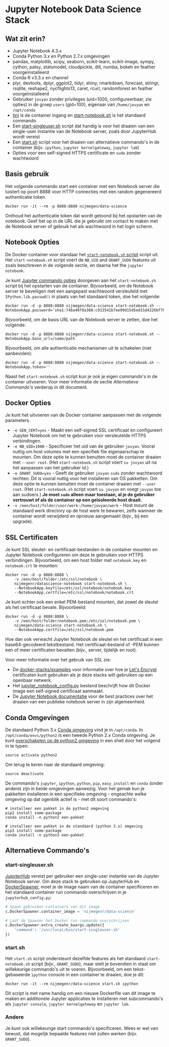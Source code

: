 # Jupyter Notebook Data Science Stack

## Wat zit erin?

* Jupyter Notebook 4.3.x
* Conda Python 3.x en Python 2.7.x omgevingen
* pandas, matplotlib, scipy, seaborn, scikit-learn, scikit-image, sympy,
  cython, patsy, statsmodel, cloudpickle, dill, numba, bokeh en feather voorgeïnstalleerd
* Conda R v3.3.x en channel
* plyr, devtools, dplyr, ggplot2, tidyr, shiny, rmarkdown, forecast, stringr, rsqlite,
  reshape2, nycflights13, caret, rcurl, randomforest en feather voorgeïnstalleerd
* Gebruiker `jovyan` zonder privileges (uid=1000, configureerbaar, zie opties) in de groep `users`
  (gid=100), eigenaar van `/home/jovyan` en `/opt/conda`
* [tini](https://github.com/krallin/tini) is de container ingang en
  [start-notebook.sh](https://github.com/jupyter/docker-stacks/blob/master/base-notebook/start-notebook.sh)
  is het standaard commando
* Een [start-singleuser.sh](https://github.com/jupyter/docker-stacks/blob/master/base-notebook/start-singleuser.sh)
  script dat handig is voor het draaien van een single-user instantie van de Notebook server,
  zoals door JupyterHub wordt vereist
* Een [start.sh](https://github.com/jupyter/docker-stacks/blob/master/base-notebook/start.sh)
  script voor het draaien van alternatieve commando's in de container (bijv. `ipython`,
  `jupyter kernelgateway`, `jupyter lab`)
* Opties voor een self-signed HTTPS certificate en `sudo` zonder wachtwoord

## Basis gebruik

Het volgende commando start een container met een Notebook server die luistert op poort 8888
voor HTTP connecties met een random gegenereerd authenticatie token.

```
docker run -it --rm -p 8888:8888 nijmegen/data-science
```

Onthoud het authenticatie token dat wordt getoond bij het opstarten van de notebook.
Geef het op in de URL die je gebruikt om contact te maken met de Notebook server of gebruik het
als wachtwoord in het login scherm.

## Notebook Opties

De Docker container voor standaar het
[`start-notebook.sh` script](https://github.com/jupyter/docker-stacks/blob/master/base-notebook/start-notebook.sh)
script uit.
Het `start-notebook.sh` script voert de `NB_UID` and `GRANT_SUDO` features uit zoals beschreven
in de volgende sectie, en daarna het the `jupyter notebook`.

Je kunt [Jupyter commando opties](https://jupyter.readthedocs.io/en/latest/projects/jupyter-command.html)
doorgeven aan het `start-notebook.sh` script bij het opstarten van de container.
Bijvoorbeeld, om de Notebook server te beveiligen met een aangepast wachtwoord
versleuteld met `IPython.lib.passwd()` in plaats van het standaard token, doe het volgende:

```
docker run -d -p 8888:8888 nijmegen/data-science start-notebook.sh --NotebookApp.password='sha1:74ba40f8a388:c913541b7ee99d15d5ed31d4226bf7838f83a50e'
```

Bijvoorbeeld, om de basis URL van de Notebook server te zetten, doe het volgende:

```
docker run -d -p 8888:8888 nijmgenr/data-science start-notebook.sh --NotebookApp.base_url=/some/path
```

Bijvoorbeeld, om alle authenticatie mechanismen uit te schakelen (niet aanbevolen):

```
docker run -d -p 8888:8888 nijmegen/data-science start-notebook.sh --NotebookApp.token=''
```

Naast het `start-notebook.sh` script kun je ook je eigen commando's in de container uitvoeren.
Voor meer informatie de sectie *Alternatieve Commando's* verderop in dit document.

## Docker Opties

Je kunt het uitvoeren van de Docker container aanpassen met de volgende parameters.

* `-e GEN_CERT=yes` - Maakt een self-signed SSL certificaat en configureert Jupyter Notebook om
  het te gebruiken voor versleutelde HTTPS verbindingen.
* `-e NB_UID=1000` - Specificeer het uid van de gebruiker `jovyan`.
  Vooral nuttig om host volumes met een specifiek file eigenaarschap te mounten.
  Om deze optie te kunnen benutten moet de container draaien met `--user root`.
  (Het `start-notebook.sh` script voert `su jovyan` uit na het aanpassen van het gebruiker id.)
* `-e GRANT_SUDO=yes` - Geeft de gebruiker `jovyan` `sudo` zonder wachtwoord rechten.
  Dit is vooral nuttig voor het installeren van OS pakketten.
  Om deze optie te kunnen benutten moet de container draaien met `--user root`.
  (Het `start-notebook.sh` script voert `su jovyan` en voegt `jovyan` toe aan  sudoers.)
  **Je moet `sudo` alleen maar toestaan, al je de gebruiker vertrouwt of als
   de container op een geïsoleerde host draait.**
* `-v /een/host/folder/voor/werk:/home/jovyan/werk` - Host mount de standaard werk directory op de host
  werk te bewaren, zelfs wanneer de container wordt verwijderd en opnieuw aangemaakt (bijv.,
  bij een upgrade).

## SSL Certificaten

Je kunt SSL sleutel- en certificaat-bestanden in de container mounten en Jupyter Notebook
configureren om deze te gebruiken voor HTTPS verbindingen.
Bijvoorbeeld, om een host folder met `notebook.key` en `notebook.crt` te mounten:

```
docker run -d -p 8888:8888 \
    -v /een/host/folder:/etc/ssl/notebook \
    nijmegenr/datascience-notebook start-notebook.sh \
    --NotebookApp.keyfile=/etc/ssl/notebook/notebook.key
    --NotebookApp.certfile=/etc/ssl/notebook/notebook.crt
```

Je kunt echter ook een enkel PEM-bestand mounten, dat zowel de sleutel als het certificaat bevate.
Bijvoorbeeld:

```
docker run -d -p 8888:8888 \
    -v /een/host/folder/notebook.pem:/etc/ssl/notebook.pem \
    nijmegen/data-science start-notebook.sh \
    --NotebookApp.certfile=/etc/ssl/notebook.pem
```

Hoe dan ook verwacht Jupyter Notebook de sleutel en het certificaat in een base64-gecodeerd tekstbestand.
Het certificaat-bestand of -PEM kunnen een of meer certificaten bevatten
(bijv., server, tijdelijk en root).

Voor meer informatie over het gebruik van SSL zie:

* De [docker-stacks/examples](https://github.com/jupyter/docker-stacks/tree/master/examples) voor informatie over hoe
  je [Let's Encrypt](https://letsencrypt.org/) certificaten kunt gebruiken als je deze stacks wilt gebruiken
  op een openbaar netwerk.
* Het [jupyter_notebook_config.py](jupyter_notebook_config.py) bestand beschrijft how dit Docker image
  een self-signed certificaat aanmaakt.
* De [Jupyter Notebook documentatie](https://jupyter-notebook.readthedocs.io/en/latest/public_server.html#using-ssl-for-encrypted-communication)
  voor de best practices over het draaien van een publieke notebook server in zijn algemeenheid.

## Conda Omgevingen

De standaard Python 3.x [Conda omgeving](http://conda.pydata.org/docs/using/envs.html)
vind je in `/opt/conda`.
In `/opt/conda/envs/python2` is een tweede Python 2.x Conda omgeving.
Je kunt [overschakelen op de python2 omgeving](http://conda.pydata.org/docs/using/envs.html#change-environments-activate-deactivate)
in een shell door het volgend in te typen:

```
source activate python2
```

Om terug te keren naar de standaard omgeving:

```
source deactivate
```

De commando's `jupyter`, `ipython`, `python`, `pip`, `easy_install` en `conda` (onder andere)
zijn in beide omgevingen aanwezig.
Voor het gemak kun je pakketten installeren in een specifieke omgeving - ongeachte welke omgeving
op dat ogenblik actief is -  met dit soort commando's:

```
# installeer een pakket in de python2 omgeving
pip2 install some-package
conda install -n python2 een-pakket

# installeer een pakket in de standaard (python 3.x) omgeving
pip3 install some-package
conda install -n python3 een-pakket
```

## Alternatieve Commando's

### start-singleuser.sh

[JupyterHub](https://jupyterhub.readthedocs.io) vereist per gebruiker een
single-user instantie  van de Jupyter Notebook server.
Om deze stack te gebruiken op JupyterHub en [DockerSpawner](https://github.com/jupyter/dockerspawner),
moet je de image naam van de container specificeren en het standaard container
run commando overschrijven  in je `jupyterhub_config.py`:

```python
# Spawn gebruiker-containers van dit image
c.DockerSpawner.container_image = 'nijmegenr/data-science'

# Laat de Spawner het Docker run commando overschrijven
c.DockerSpawner.extra_create_kwargs.update({
	'command': '/usr/local/bin/start-singleuser.sh'
})
```

### start.sh

Het `start.sh` script ondersteunt dezelfde features als het standaard `start-notebook.sh` script (bijv., `GRANT_SUDO`), 
maar stelt je bovendien in staat om willekeurige commando's uit te voeren.
Bijvoorbeeld, om een tekst-gebaseerde `ipython` console in een container te draaien, doe je dit:

```
docker run -it --rm nijmegenr/data-science start.sh ipython
```

Dit script is met name handig om een nieuwe Dockerfile van dit image te maken en
additionele Jupyter applicaties te installeren met subcommando's als 
`jupyter console`, `jupyter kernelgateway` en `jupyter lab`.

### Andere

Je kunt ook willekeurige start commando's specificeren.
Wees er wel van bewust, dat mogelijk bepaalde features niet zullen werken (bijv.  `GRANT_SUDO`).
